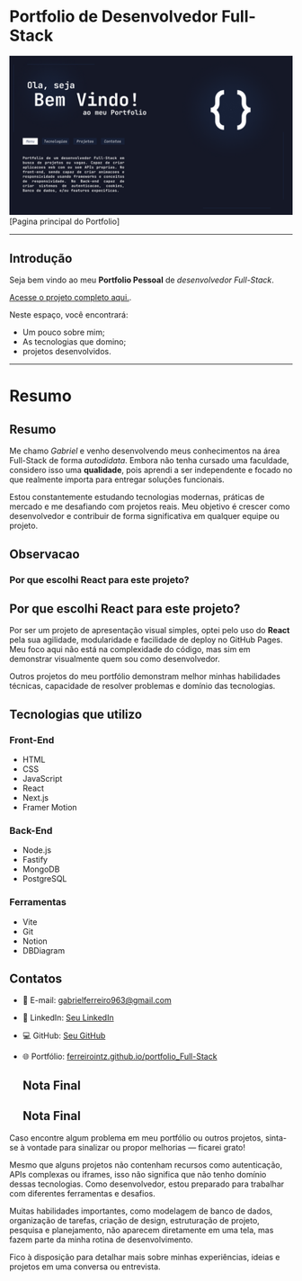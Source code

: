 # Portfolio de Desenvolvedor Full-Stack
![menu do meu portfolio](menu.png)
[Pagina principal do Portfolio]


---

## Introdução
Seja bem vindo ao meu **Portfolio Pessoal** de _desenvolvedor Full-Stack_.

[Acesse o projeto completo aqui.](https://ferreirointz.github.io/portfolio_Full-Stack).

Neste espaço, você encontrará:
- Um pouco sobre mim;
- As tecnologias que domino;
- projetos desenvolvidos.

---

# Resumo

## Resumo

Me chamo *Gabriel* e venho desenvolvendo meus conhecimentos na área Full-Stack de forma *autodidata*. Embora não tenha cursado uma faculdade, considero isso uma **qualidade**, pois aprendi a ser independente e focado no que realmente importa para entregar soluções funcionais.

Estou constantemente estudando tecnologias modernas, práticas de mercado e me desafiando com projetos reais. Meu objetivo é crescer como desenvolvedor e contribuir de forma significativa em qualquer equipe ou projeto.

## Observacao
### Por que escolhi React para este projeto?
## Por que escolhi React para este projeto?

Por ser um projeto de apresentação visual simples, optei pelo uso do **React** pela sua agilidade, modularidade e facilidade de deploy no GitHub Pages. Meu foco aqui não está na complexidade do código, mas sim em demonstrar visualmente quem sou como desenvolvedor.

Outros projetos do meu portfólio demonstram melhor minhas habilidades técnicas, capacidade de resolver problemas e domínio das tecnologias.

## Tecnologias que utilizo

### Front-End
- HTML
- CSS
- JavaScript
- React
- Next.js
- Framer Motion

### Back-End
- Node.js
- Fastify
- MongoDB
- PostgreSQL

### Ferramentas
- Vite
- Git
- Notion
- DBDiagram
 
## Contatos
- 📧 E-mail: gabrielferreiro963@gmail.com  
- 💼 LinkedIn: [Seu LinkedIn]("www.linkedin.com/in/gabriel-felipe-ferreira-de-oliveira-25a335239)  
- 💻 GitHub: [Seu GitHub](http://github.com/FerreiroINTZ)  
- 🌐 Portfólio: [ferreirointz.github.io/portfolio_Full-Stack](https://ferreirointz.github.io/portfolio_Full-Stack)
 
  ## Nota Final
  ## Nota Final

Caso encontre algum problema em meu portfólio ou outros projetos, sinta-se à vontade para sinalizar ou propor melhorias — ficarei grato!

Mesmo que alguns projetos não contenham recursos como autenticação, APIs complexas ou iframes, isso não significa que não tenho domínio dessas tecnologias. Como desenvolvedor, estou preparado para trabalhar com diferentes ferramentas e desafios.

Muitas habilidades importantes, como modelagem de banco de dados, organização de tarefas, criação de design, estruturação de projeto, pesquisa e planejamento, não aparecem diretamente em uma tela, mas fazem parte da minha rotina de desenvolvimento.

Fico à disposição para detalhar mais sobre minhas experiências, ideias e projetos em uma conversa ou entrevista.
